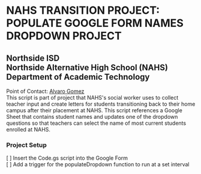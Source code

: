 # NAHS TRANSITION PROJECT: POPULATE GOOGLE FORM NAMES DROPDOWN PROJECT
## Northside ISD<br />Northside Alternative High School (NAHS)<br />Department of Academic Technology
Point of Contact: [Alvaro Gomez](alvaro.gomez@nisd.net) <br/>
This script is part of project that NAHS's social worker uses to collect teacher input
and create letters for students transitioning back to their home campus after their
placement at NAHS. This script references a Google Sheet that contains student names
and updates one of the dropdown questions so that teachers can select the name of most current
students enrolled at NAHS.
### Project Setup
[ ] Insert the Code.gs script into the Google Form<br/>
[ ] Add a trigger for the populateDropdown function to run at a set interval
